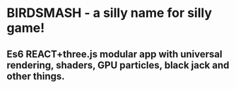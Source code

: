 # BIRDSMASH - a silly name for silly game!
## Es6 REACT+three.js modular app with universal rendering, shaders, GPU particles, black jack and other things.
